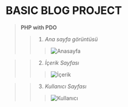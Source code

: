 # BASIC BLOG PROJECT
> **PHP with PDO** <br>
>> 1. *Ana sayfa görüntüsü* <br>
>>> ![Anasayfa](pr/anasayfa.png) <br>

>> 2. *İçerik Sayfası* <br>
>>> ![İçerik](pr/text.png) <br>

>> 3. *Kullanıcı Sayfası* <br>
>>> ![Kullanıcı](pr/userpage.png) <br>